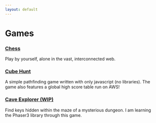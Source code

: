 ```yaml
---
layout: default
---
```

# Games

### [Chess](./chess/)
Play by yourself, alone in the vast, interconnected web.

### [Cube Hunt](./cubehunt/)

A simple pathfinding game written with only javascript (no libraries).
The game also features a global high score table run on AWS!

### [Cave Explorer (WIP)](./caveexplorer/)

Find keys hidden within the maze of a mysterious dungeon.
I am learning the Phaser3 library through this game.
